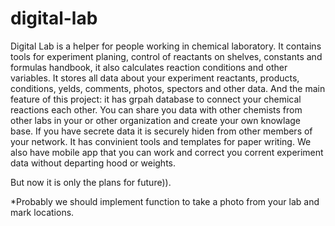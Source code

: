 # digital-lab

Digital Lab is a helper for people working in chemical laboratory. It contains tools for experiment planing, control of reactants on shelves, constants and formulas handbook, it also calculates reaction conditions and other variables. It stores all data about your experiment reactants, products, conditions, yelds, comments, photos, spectors and other data. And the main feature of this project: it has grpah database to connect your chemical reactions each other. You can share you data with other chemists from other labs in your or other organization and create your own knowlage base. If you have secrete data it is securely hiden from other members of your network. It has convinient tools and templates for paper writing. We also have mobile app that you can work and correct you corrent experiment data without departing hood or weights. 

But now it is only the plans for future)).

*Probably we should implement function to take a photo from your lab and mark locations.

